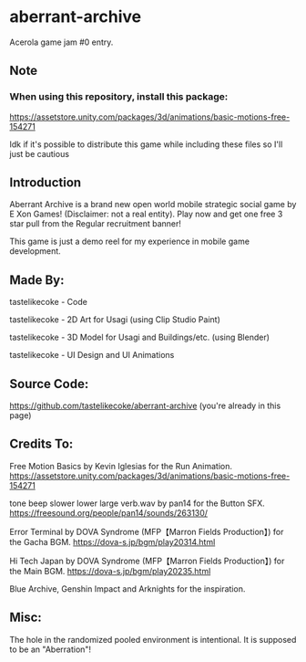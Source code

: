 # aberrant-archive
Acerola game jam #0 entry.

## Note
### When using this repository, install this package:
<https://assetstore.unity.com/packages/3d/animations/basic-motions-free-154271>

Idk if it's possible to distribute this game while including these files so I'll just be cautious

## Introduction
Aberrant Archive is a brand new open world mobile strategic social game by E Xon Games! (Disclaimer: not a real entity).
Play now and get one free 3 star pull from the Regular recruitment banner!

This game is just a demo reel for my experience in mobile game development.

## Made By:
tastelikecoke - Code

tastelikecoke - 2D Art for Usagi (using Clip Studio Paint)

tastelikecoke - 3D Model for Usagi and Buildings/etc. (using Blender)

tastelikecoke - UI Design and UI Animations

## Source Code:
https://github.com/tastelikecoke/aberrant-archive (you're already in this page)

## Credits To:
Free Motion Basics by Kevin Iglesias for the Run Animation.
<https://assetstore.unity.com/packages/3d/animations/basic-motions-free-154271>

tone beep slower lower large verb.wav by pan14 for the Button SFX.
<https://freesound.org/people/pan14/sounds/263130/>

Error Terminal by DOVA Syndrome (MFP【Marron Fields Production】) for the Gacha BGM.
<https://dova-s.jp/bgm/play20314.html>

Hi Tech Japan by DOVA Syndrome (MFP【Marron Fields Production】) for the Main BGM.
<https://dova-s.jp/bgm/play20235.html>

Blue Archive, Genshin Impact and Arknights for the inspiration.

## Misc:
The hole in the randomized pooled environment is intentional.  It is supposed to be an "Aberration"!